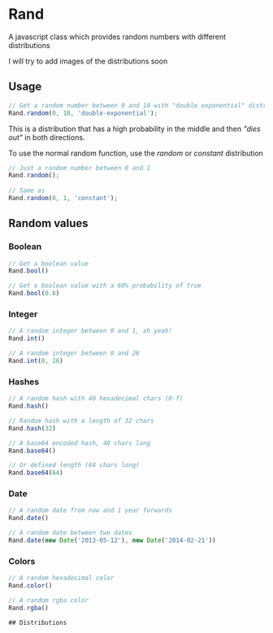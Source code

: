 Rand
==========

A javascript class which provides random numbers with different distributions

I will try to add images of the distributions soon

## Usage
```js
// Get a random number between 0 and 10 with "double exponential" distribution
Rand.random(0, 10, 'double-exponential');
```

This is a distribution that has a high probability in the middle and then *"dies out"* in both directions.
  
To use the normal random function, use the *random* or *constant* distribution

```js
// Just a random number between 0 and 1
Rand.random();
  
// Same as
Rand.random(0, 1, 'constant');
```

## Random values

### Boolean
```js
// Get a boolean value
Rand.bool()

// Get a boolean value with a 60% probability of true
Rand.bool(0.6)
```

### Integer
```js
// A random integer between 0 and 1, ah yeah!
Rand.int()

// A random integer between 0 and 26
Rand.int(0, 26)
```

### Hashes
```js
// A random hash with 40 hexadecimal chars (0-f)
Rand.hash()

// Random hash with a length of 32 chars
Rand.hash(32)
```

```js
// A base64 encoded hash, 40 chars long
Rand.base64()

// Or defined length (64 chars long)
Rand.base64(64)
```

### Date
```js
// A random date from now and 1 year forwards
Rand.date()

// A random date between two dates
Rand.date(new Date('2013-05-12'), new Date('2014-02-21'))
```

### Colors
```js
// A random hexadecimal color
Rand.color()

// A random rgba color
Rand.rgba()

## Distributions